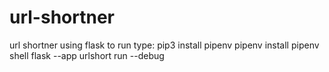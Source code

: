 # url-shortner
url shortner using flask
to run type: 
pip3 install pipenv
pipenv install
pipenv shell
flask --app urlshort run --debug